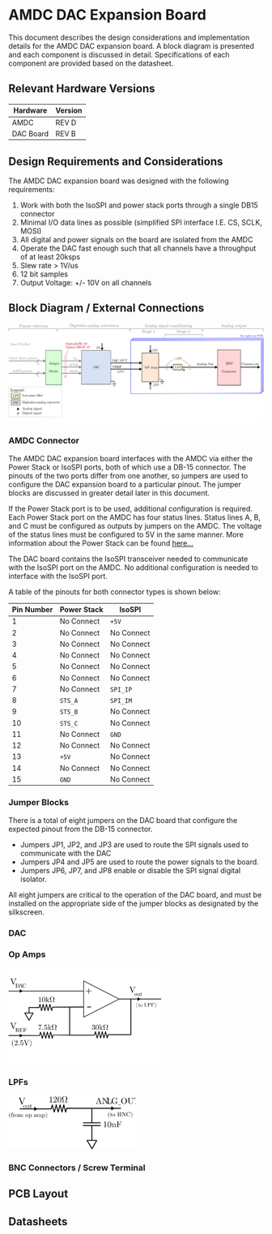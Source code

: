 
# AMDC DAC Expansion Board

This document describes the design considerations and implementation details for the AMDC DAC expansion board. A block diagram is presented and each component is discussed in detail. Specifications of each component are provided based on the datasheet.

## Relevant Hardware Versions

| Hardware | Version |
| ---- | ----- |
| AMDC | REV D |
| DAC Board | REV B |

## Design Requirements and Considerations

The AMDC DAC expansion board was designed with the following requirements:
1. Work with both the IsoSPI and power stack ports through a single DB15 connector
2. Minimal I/O data lines as possible (simplified SPI interface I.E. CS, SCLK, MOSI)
3. All digital and power signals on the board are isolated from the AMDC
4. Operate the DAC fast enough such that all channels have a throughput of at least 20ksps
5. Slew rate > 1V/us
6. 12 bit samples
7. Output Voltage: +/- 10V on all channels

## Block Diagram / External Connections

<img src="images/amdc-dac.svg"> 

### AMDC Connector

The AMDC DAC expansion board interfaces with the AMDC via either the Power Stack or IsoSPI ports, both of which use a DB-15 connector. The pinouts of the two ports differ from one another, so jumpers are used to configure the DAC expansion board to a particular pinout. The jumper blocks are discussed in greater detail later in this document.

If the Power Stack port is to be used, additional configuration is required. Each Power Stack port on the AMDC has four status lines. Status lines A, B, and C must be configured as outputs by jumpers on the AMDC. The voltage of the status lines must be configured to 5V in the same manner. More information about the Power Stack can be found [here...](../../../docs/PowerStack.md) 

The DAC board contains the IsoSPI transceiver needed to communicate with the IsoSPI port on the AMDC. No additional configuration is needed to interface with the IsoSPI port.

A table of the pinouts for both connector types is shown below:

 
| Pin Number | Power Stack | IsoSPI     |
|------------|-------------|------------|
| 1          | No Connect  | `+5V`      |
| 2          | No Connect  | No Connect |
| 3          | No Connect  | No Connect |
| 4          | No Connect  | No Connect |
| 5          | No Connect  | No Connect |
| 6          | No Connect  | No Connect |
| 7          | No Connect  | `SPI_IP`   |
| 8          | `STS_A`     | `SPI_IM`   |
| 9          | `STS_B`     | No Connect |
| 10         | `STS_C`     | No Connect |
| 11         | No Connect  | `GND`      |
| 12         | No Connect  | No Connect |
| 13         | `+5V`       | No Connect |
| 14         | No Connect  | No Connect |
| 15         | `GND`       | No Connect |

### Jumper Blocks

There is a total of eight jumpers on the DAC board that configure the expected pinout from the DB-15 connector. 

- Jumpers JP1, JP2, and JP3 are used to route the SPI signals used to communicate with the DAC 
- Jumpers JP4 and JP5 are used to route the power signals to the board. 
- Jumpers JP6, JP7, and JP8 enable or disable the SPI signal digital isolator. 

All eight jumpers are critical to the operation of the DAC board, and must be installed on the appropriate side of the jumper blocks as designated by the silkscreen.

### DAC

### Op Amps

<img src="images/amdc-dac_op_amp.svg" width="60%">

### LPFs

<img src="images/amdc-dac_lpf.svg" width="50%">

### BNC Connectors / Screw Terminal 

## PCB Layout

## Datasheets